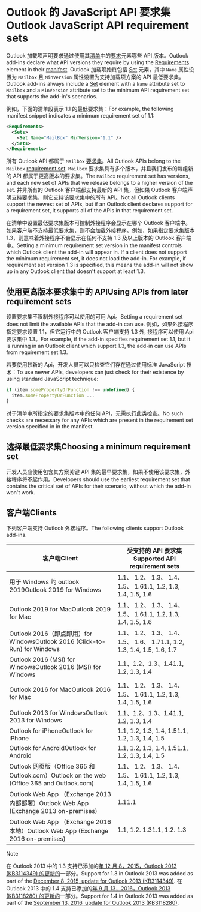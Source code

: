 # <a name="outlook-javascript-api-requirement-sets"></a><span data-ttu-id="06d58-101">Outlook 的 JavaScript API 要求集</span><span class="sxs-lookup"><span data-stu-id="06d58-101">Outlook JavaScript API requirement sets</span></span>

<span data-ttu-id="06d58-102">Outlook 加载项声明要求通过使用其[清单](https://docs.microsoft.com/office/dev/add-ins/develop/add-in-manifests)中的[要求](/javascript/office/manifest/requirements)元素哪些 API 版本。</span><span class="sxs-lookup"><span data-stu-id="06d58-102">Outlook add-ins declare what API versions they require by using the [Requirements](/javascript/office/manifest/requirements) element in their [manifest](https://docs.microsoft.com/office/dev/add-ins/develop/add-in-manifests).</span></span> <span data-ttu-id="06d58-103">Outlook 加载项始终包括 [Set](/javascript/office/manifest/set) 元素，其中 `Name` 属性设置为 `Mailbox` 且 `MinVersion` 属性设置为支持加载项方案的 API 最低要求集。</span><span class="sxs-lookup"><span data-stu-id="06d58-103">Outlook add-ins always include a [Set](/javascript/office/manifest/set) element with a `Name` attribute set to `Mailbox` and a `MinVersion` attribute set to the minimum API requirement set that supports the add-in's scenarios.</span></span>

<span data-ttu-id="06d58-104">例如，下面的清单段表示 1.1 的最低要求集：</span><span class="sxs-lookup"><span data-stu-id="06d58-104">For example, the following manifest snippet indicates a minimum requirement set of 1.1:</span></span>

```xml
<Requirements>
  <Sets>
    <Set Name="MailBox" MinVersion="1.1" />
  </Sets>
</Requirements>
```

<span data-ttu-id="06d58-105">所有 Outlook API 都属于 `Mailbox` [要求集](https://docs.microsoft.com/office/dev/add-ins/develop/specify-office-hosts-and-api-requirements)。</span><span class="sxs-lookup"><span data-stu-id="06d58-105">All Outlook APIs belong to the `Mailbox` [requirement set](https://docs.microsoft.com/office/dev/add-ins/develop/specify-office-hosts-and-api-requirements).</span></span> <span data-ttu-id="06d58-106">`Mailbox` 要求集具有多个版本，并且我们发布的每组新的 API 都属于更高版本的要求集。</span><span class="sxs-lookup"><span data-stu-id="06d58-106">The `Mailbox` requirement set has versions, and each new set of APIs that we release belongs to a higher version of the set.</span></span> <span data-ttu-id="06d58-107">并非所有的 Outlook 客户端都支持最新的 API 集，但如果 Outlook 客户端声明支持要求集，则它支持该要求集中的所有 API。</span><span class="sxs-lookup"><span data-stu-id="06d58-107">Not all Outlook clients support the newest set of APIs, but if an Outlook client declares support for a requirement set, it supports all of the APIs in that requirement set.</span></span>

<span data-ttu-id="06d58-p103">在清单中设置最低要求集版本可控制外接程序会显示在哪个 Outlook 客户端中。如果客户端不支持最低要求集，则不会加载外接程序。例如，如果指定要求集版本 1.3，则意味着外接程序不会显示在任何不支持 1.3 及以上版本的 Outlook 客户端中。</span><span class="sxs-lookup"><span data-stu-id="06d58-p103">Setting a minimum requirement set version in the manifest controls which Outlook client the add-in will appear in. If a client does not support the minimum requirement set, it does not load the add-in. For example, if requirement set version 1.3 is specified, this means the add-in will not show up in any Outlook client that doesn't support at least 1.3.</span></span>

## <a name="using-apis-from-later-requirement-sets"></a><span data-ttu-id="06d58-111">使用更高版本要求集中的 API</span><span class="sxs-lookup"><span data-stu-id="06d58-111">Using APIs from later requirement sets</span></span>

<span data-ttu-id="06d58-112">设置要求集不限制外接程序可以使用的可用 Api。</span><span class="sxs-lookup"><span data-stu-id="06d58-112">Setting a requirement set does not limit the available APIs that the add-in can use.</span></span> <span data-ttu-id="06d58-113">例如，如果外接程序指定要求设置 1.1，但它运行中的 Outlook 客户端支持 1.3 外, 接程序可以使用 Api 要求集中 1.3。</span><span class="sxs-lookup"><span data-stu-id="06d58-113">For example, if the add-in specifies requirement set 1.1, but it is running in an Outlook client which support 1.3, the add-in can use APIs from requirement set 1.3.</span></span>

<span data-ttu-id="06d58-114">若要使用较新的 Api，开发人员可以只检查它们存在通过使用标准 JavaScript 技术：</span><span class="sxs-lookup"><span data-stu-id="06d58-114">To use newer APIs, developers can just check for their existence by using standard JavaScript technique:</span></span>

```js
if (item.somePropertyOrFunction !== undefined) {
  item.somePropertyOrFunction ...
}
```

<span data-ttu-id="06d58-115">对于清单中所指定的要求集版本中的任何 API，无需执行此类检查。</span><span class="sxs-lookup"><span data-stu-id="06d58-115">No such checks are necessary for any APIs which are present in the requirement set version specified in in the manifest.</span></span>

## <a name="choosing-a-minimum-requirement-set"></a><span data-ttu-id="06d58-116">选择最低要求集</span><span class="sxs-lookup"><span data-stu-id="06d58-116">Choosing a minimum requirement set</span></span>

<span data-ttu-id="06d58-117">开发人员应使用包含其方案关键 API 集的最早要求集，如果不使用该要求集，外接程序将不起作用。</span><span class="sxs-lookup"><span data-stu-id="06d58-117">Developers should use the earliest requirement set that contains the critical set of APIs for their scenario, without which the add-in won't work.</span></span>

## <a name="clients"></a><span data-ttu-id="06d58-118">客户端</span><span class="sxs-lookup"><span data-stu-id="06d58-118">Clients</span></span>

<span data-ttu-id="06d58-119">下列客户端支持 Outlook 外接程序。</span><span class="sxs-lookup"><span data-stu-id="06d58-119">The following clients support Outlook add-ins.</span></span>

| <span data-ttu-id="06d58-120">客户端</span><span class="sxs-lookup"><span data-stu-id="06d58-120">Client</span></span> | <span data-ttu-id="06d58-121">受支持的 API 要求集</span><span class="sxs-lookup"><span data-stu-id="06d58-121">Supported API requirement sets</span></span> |
| --- | --- |
| <span data-ttu-id="06d58-122">用于 Windows 的 outlook 2019</span><span class="sxs-lookup"><span data-stu-id="06d58-122">Outlook 2019 for Windows</span></span> | <span data-ttu-id="06d58-123">1.1、 1.2、 1.3、 1.4、 1.5、 1.6</span><span class="sxs-lookup"><span data-stu-id="06d58-123">1.1, 1.2, 1.3, 1.4, 1.5, 1.6</span></span> |
| <span data-ttu-id="06d58-124">Outlook 2019 for Mac</span><span class="sxs-lookup"><span data-stu-id="06d58-124">Outlook 2019 for Mac</span></span> | <span data-ttu-id="06d58-125">1.1、 1.2、 1.3、 1.4、 1.5、 1.6</span><span class="sxs-lookup"><span data-stu-id="06d58-125">1.1, 1.2, 1.3, 1.4, 1.5, 1.6</span></span> |
| <span data-ttu-id="06d58-126">Outlook 2016（即点即用）for Windows</span><span class="sxs-lookup"><span data-stu-id="06d58-126">Outlook 2016 (Click-to-Run) for Windows</span></span> | <span data-ttu-id="06d58-127">1.1、 1.2、 1.3、 1.4、 1.5、 1.6、 1.7</span><span class="sxs-lookup"><span data-stu-id="06d58-127">1.1, 1.2, 1.3, 1.4, 1.5, 1.6, 1.7</span></span> |
| <span data-ttu-id="06d58-128">Outlook 2016 (MSI) for Windows</span><span class="sxs-lookup"><span data-stu-id="06d58-128">Outlook 2016 (MSI) for Windows</span></span> | <span data-ttu-id="06d58-129">1.1、1.2、1.3、1.4</span><span class="sxs-lookup"><span data-stu-id="06d58-129">1.1, 1.2, 1.3, 1.4</span></span> |
| <span data-ttu-id="06d58-130">Outlook 2016 for Mac</span><span class="sxs-lookup"><span data-stu-id="06d58-130">Outlook 2016 for Mac</span></span> | <span data-ttu-id="06d58-131">1.1、 1.2、 1.3、 1.4、 1.5、 1.6</span><span class="sxs-lookup"><span data-stu-id="06d58-131">1.1, 1.2, 1.3, 1.4, 1.5, 1.6</span></span> |
| <span data-ttu-id="06d58-132">Outlook 2013 for Windows</span><span class="sxs-lookup"><span data-stu-id="06d58-132">Outlook 2013 for Windows</span></span> | <span data-ttu-id="06d58-133">1.1、1.2、1.3、1.4</span><span class="sxs-lookup"><span data-stu-id="06d58-133">1.1, 1.2, 1.3, 1.4</span></span> |
| <span data-ttu-id="06d58-134">Outlook for iPhone</span><span class="sxs-lookup"><span data-stu-id="06d58-134">Outlook for iPhone</span></span> | <span data-ttu-id="06d58-135">1.1, 1.2, 1.3, 1.4, 1.5</span><span class="sxs-lookup"><span data-stu-id="06d58-135">1.1, 1.2, 1.3, 1.4, 1.5</span></span> |
| <span data-ttu-id="06d58-136">Outlook for Android</span><span class="sxs-lookup"><span data-stu-id="06d58-136">Outlook for Android</span></span> | <span data-ttu-id="06d58-137">1.1, 1.2, 1.3, 1.4, 1.5</span><span class="sxs-lookup"><span data-stu-id="06d58-137">1.1, 1.2, 1.3, 1.4, 1.5</span></span> |
| <span data-ttu-id="06d58-138">Outlook 网页版（Office 365 和 Outlook.com）</span><span class="sxs-lookup"><span data-stu-id="06d58-138">Outlook on the web (Office 365 and Outlook.com)</span></span> | <span data-ttu-id="06d58-139">1.1、 1.2、 1.3、 1.4、 1.5、 1.6</span><span class="sxs-lookup"><span data-stu-id="06d58-139">1.1, 1.2, 1.3, 1.4, 1.5, 1.6</span></span> |
| <span data-ttu-id="06d58-140">Outlook Web App （Exchange 2013 内部部署）</span><span class="sxs-lookup"><span data-stu-id="06d58-140">Outlook Web App (Exchange 2013 on-premises)</span></span> | <span data-ttu-id="06d58-141">1.1</span><span class="sxs-lookup"><span data-stu-id="06d58-141">1.1</span></span> |
| <span data-ttu-id="06d58-142">Outlook Web App （Exchange 2016 本地）</span><span class="sxs-lookup"><span data-stu-id="06d58-142">Outlook Web App (Exchange 2016 on-premises)</span></span> | <span data-ttu-id="06d58-p105">1.1, 1.2. 1.3</span><span class="sxs-lookup"><span data-stu-id="06d58-p105">1.1, 1.2. 1.3</span></span> |

> [!NOTE]
> <span data-ttu-id="06d58-145">在 Outlook 2013 中的 1.3 支持已添加的[年 12 月 8，2015，Outlook 2013 (KB3114349) 的更新的](https://support.microsoft.com/kb/3114349)一部分。</span><span class="sxs-lookup"><span data-stu-id="06d58-145">Support for 1.3 in Outlook 2013 was added as part of the [December 8, 2015, update for Outlook 2013 (KB3114349)](https://support.microsoft.com/kb/3114349).</span></span> <span data-ttu-id="06d58-146">在 Outlook 2013 中的 1.4 支持已添加的[年 9 月 13，2016，Outlook 2013 (KB3118280) 的更新的](https://support.microsoft.com/help/3118280)一部分。</span><span class="sxs-lookup"><span data-stu-id="06d58-146">Support for 1.4 in Outlook 2013 was added as part of the [September 13, 2016, update for Outlook 2013 (KB3118280)](https://support.microsoft.com/help/3118280).</span></span>
